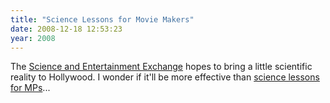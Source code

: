 ```yaml
---
title: "Science Lessons for Movie Makers"
date: 2008-12-18 12:53:23
year: 2008
---
```

The <a href="http://www.scienceandentertainmentexchange.org/ ">Science and Entertainment Exchange</a> hopes to bring a little scientific reality to Hollywood.  I wonder if it'll be more effective than <a href="http://pyre.third-bit.com/blog/archives/1795.html">science lessons for MPs</a>...
